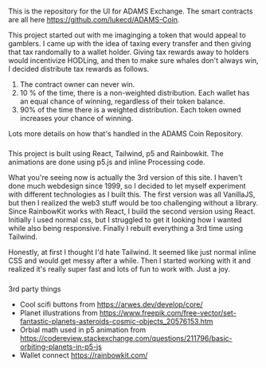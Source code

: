 
### 
This is the repository for the UI for ADAMS Exchange. The smart contracts are all here https://github.com/lukecd/ADAMS-Coin.

This project started out with me imaginging a token that would appeal to gamblers. I came up with the idea of
taxing every transfer and then giving that tax randomally to a wallet holder. Giving tax rewards away to holders
would incentivize HODLing, and then to make sure whales don't always win, I decided distribute tax
rewards as follows.
    <ol>
        <li>The contract owner can never win.</li>
        <li>10 % of the time, there is a non-weighted distribution. Each wallet has an equal chance of winning, regardless of their token balance.</li>
        <li>90% of the time there is a weighted distribution. Each token owned increases your chance of winning.</li>
    </ol>
Lots more details on how that's handled in the ADAMS Coin Repository.

### 
This project is built using React, Tailwind, p5 and Rainbowkit. The animations are done using p5.js and inline
Processing code. 

What you're seeing now is actually the 3rd version of this site. I haven't done much webdesign since 1999, so 
I decided to let myself experiment with different technologies as I built this. The first version was all VanillaJS, 
but then I realized the web3 stuff would be too challenging without a library. Since RainbowKit works with React, 
I build the second version using React. Initially I used normal css, but I struggled to get it looking how I wanted while
also being responsive. Finally I rebuilt everything a 3rd time using Tailwind.

Honestly, at first I thought I'd hate Tailwind. It seemed like just normal inline CSS and would get messy after a while.
Then I started working with it and realized it's really super fast and lots of fun to work with. Just a joy.

### 
3rd party things
- Cool scifi buttons from https://arwes.dev/develop/core/
- Planet illustrations from https://www.freepik.com/free-vector/set-fantastic-planets-asteroids-cosmic-objects_20576153.htm
- Orbial math used in p5 animation from https://codereview.stackexchange.com/questions/211796/basic-orbiting-planets-in-p5-js
- Wallet connect https://rainbowkit.com/